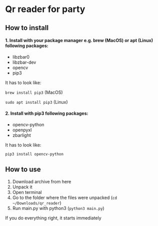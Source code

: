 # Qr reader for party

## How to install

#### 1. Install with your package manager e.g. brew (MacOS) or apt (Linux) following packages:
* libzbar0
* libzbar-dev
* opencv
* pip3

It has to look like:

`brew install pip3` (MacOS)

`sudo apt install pip3` (Linux)

#### 2. Install with pip3 following packages:
* opencv-python
* openpyxl
* zbarlight

It has to look like:

`pip3 install opencv-python`

## How to use
1. Download archive from here
2. Unpack it
3. Open terminal
4. Go to the folder where the files were unpacked (`cd ~/Downloads/qr_reader`)
5. Run main.py with python3 (`python3 main.py`)

If you do everything right, it starts immediately
